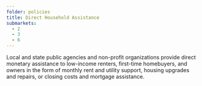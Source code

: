 ```yaml
---
folder: policies
title: Direct Household Assistance
submarkets:
  - 2
  - 3
  - 6
---
```

Local and state public agencies and non-profit organizations provide direct monetary assistance to low-income renters, first-time homebuyers, and owners in the form of monthly rent and utility support, housing upgrades and repairs, or closing costs and mortgage assistance.
